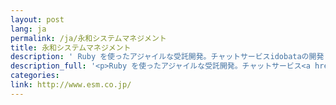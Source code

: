 ```yaml
---
layout: post
lang: ja
permalink: /ja/永和システムマネジメント
title: 永和システムマネジメント
description: ' Ruby を使ったアジャイルな受託開発。チャットサービスidobataの開発・運営。 '
description_full: '<p>Ruby を使ったアジャイルな受託開発。チャットサービス<a href="https://idobata.io/ja/home">idobata</a>の開発・運営。</p>'
categories: 
link: http://www.esm.co.jp/
---
```

